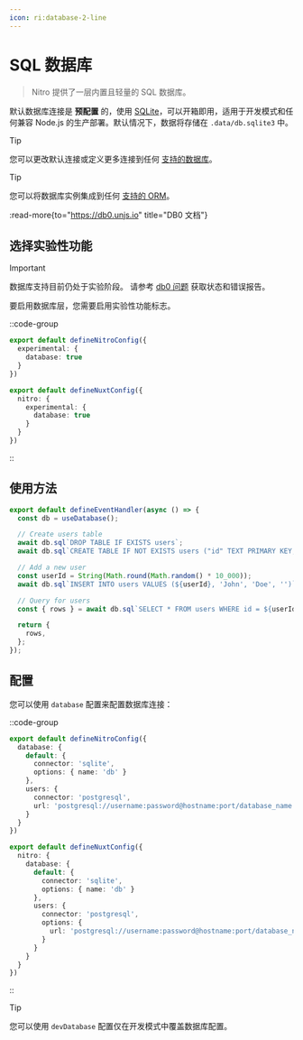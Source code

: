 ```yaml
---
icon: ri:database-2-line
---
```


# SQL 数据库

> Nitro 提供了一层内置且轻量的 SQL 数据库。

默认数据库连接是 **预配置** 的，使用 [SQLite](https://db0.unjs.io/connectors/sqlite)，可以开箱即用，适用于开发模式和任何兼容 Node.js 的生产部署。默认情况下，数据将存储在 `.data/db.sqlite3` 中。

> [!TIP]
> 您可以更改默认连接或定义更多连接到任何 [支持的数据库](https://db0.unjs.io/connectors/sqlite)。

> [!TIP]
> 您可以将数据库实例集成到任何 [支持的 ORM](https://db0.unjs.io/integrations)。

:read-more{to="https://db0.unjs.io" title="DB0 文档"}

## 选择实验性功能

> [!IMPORTANT]
> 数据库支持目前仍处于实验阶段。
> 请参考 [db0 问题](https://github.com/unjs/db0/issues) 获取状态和错误报告。

要启用数据库层，您需要启用实验性功能标志。

::code-group
```ts [nitro.config.ts]
export default defineNitroConfig({
  experimental: {
    database: true
  }
})
```

```ts [nuxt.config.ts]
export default defineNuxtConfig({
  nitro: {
    experimental: {
      database: true
    }
  }
})
```
::

## 使用方法

<!-- automd:file code src="../../examples/database/routes/index.ts" -->

```ts [index.ts]
export default defineEventHandler(async () => {
  const db = useDatabase();

  // Create users table
  await db.sql`DROP TABLE IF EXISTS users`;
  await db.sql`CREATE TABLE IF NOT EXISTS users ("id" TEXT PRIMARY KEY, "firstName" TEXT, "lastName" TEXT, "email" TEXT)`;

  // Add a new user
  const userId = String(Math.round(Math.random() * 10_000));
  await db.sql`INSERT INTO users VALUES (${userId}, 'John', 'Doe', '')`;

  // Query for users
  const { rows } = await db.sql`SELECT * FROM users WHERE id = ${userId}`;

  return {
    rows,
  };
});

```

<!-- /automd -->

## 配置

您可以使用 `database` 配置来配置数据库连接：

::code-group
```ts [nitro.config.ts]
export default defineNitroConfig({
  database: {
    default: {
      connector: 'sqlite',
      options: { name: 'db' }
    },
    users: {
      connector: 'postgresql',
      url: 'postgresql://username:password@hostname:port/database_name'
    }
  }
})
```
```ts [nuxt.config.ts]
export default defineNuxtConfig({
  nitro: {
    database: {
      default: {
        connector: 'sqlite',
        options: { name: 'db' }
      },
      users: {
        connector: 'postgresql',
        options: {
          url: 'postgresql://username:password@hostname:port/database_name'
        }
      }
    }
  }
})
```
::

> [!TIP]
> 您可以使用 `devDatabase` 配置仅在开发模式中覆盖数据库配置。
